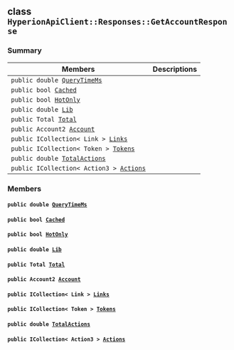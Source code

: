 ## class `HyperionApiClient::Responses::GetAccountResponse` 

### Summary

 Members                        | Descriptions                                
--------------------------------|---------------------------------------------
`public double `[`QueryTimeMs`](#class_hyperion_api_client_1_1_responses_1_1_get_account_response_1aaed05a434b4de2c0ca564fe4e3d8a2ec) | 
`public bool `[`Cached`](#class_hyperion_api_client_1_1_responses_1_1_get_account_response_1a4c2f66ac7e92baee23ff3feaedd0a069) | 
`public bool `[`HotOnly`](#class_hyperion_api_client_1_1_responses_1_1_get_account_response_1aede0d7016e2e36bf71998767504ae13f) | 
`public double `[`Lib`](#class_hyperion_api_client_1_1_responses_1_1_get_account_response_1aadde7ea54f4086c6436402e5cdfb36d8) | 
`public Total `[`Total`](#class_hyperion_api_client_1_1_responses_1_1_get_account_response_1aadea4b415425548b9fbcf43685f59cd1) | 
`public Account2 `[`Account`](#class_hyperion_api_client_1_1_responses_1_1_get_account_response_1aaeddaed0701317df5d122ae34f64fcc0) | 
`public ICollection< Link > `[`Links`](#class_hyperion_api_client_1_1_responses_1_1_get_account_response_1ad1ea42e7844a3820c7aabf931303e0e9) | 
`public ICollection< Token > `[`Tokens`](#class_hyperion_api_client_1_1_responses_1_1_get_account_response_1a80dc325cd62e2e07a8eace60142b4b0d) | 
`public double `[`TotalActions`](#class_hyperion_api_client_1_1_responses_1_1_get_account_response_1ae78b67a98378bee2a980f918e8a3cbb2) | 
`public ICollection< Action3 > `[`Actions`](#class_hyperion_api_client_1_1_responses_1_1_get_account_response_1aec857976caf180ba3ea17d413c9d0cbf) | 

### Members

#### `public double `[`QueryTimeMs`](#class_hyperion_api_client_1_1_responses_1_1_get_account_response_1aaed05a434b4de2c0ca564fe4e3d8a2ec) 

#### `public bool `[`Cached`](#class_hyperion_api_client_1_1_responses_1_1_get_account_response_1a4c2f66ac7e92baee23ff3feaedd0a069) 

#### `public bool `[`HotOnly`](#class_hyperion_api_client_1_1_responses_1_1_get_account_response_1aede0d7016e2e36bf71998767504ae13f) 

#### `public double `[`Lib`](#class_hyperion_api_client_1_1_responses_1_1_get_account_response_1aadde7ea54f4086c6436402e5cdfb36d8) 

#### `public Total `[`Total`](#class_hyperion_api_client_1_1_responses_1_1_get_account_response_1aadea4b415425548b9fbcf43685f59cd1) 

#### `public Account2 `[`Account`](#class_hyperion_api_client_1_1_responses_1_1_get_account_response_1aaeddaed0701317df5d122ae34f64fcc0) 

#### `public ICollection< Link > `[`Links`](#class_hyperion_api_client_1_1_responses_1_1_get_account_response_1ad1ea42e7844a3820c7aabf931303e0e9) 

#### `public ICollection< Token > `[`Tokens`](#class_hyperion_api_client_1_1_responses_1_1_get_account_response_1a80dc325cd62e2e07a8eace60142b4b0d) 

#### `public double `[`TotalActions`](#class_hyperion_api_client_1_1_responses_1_1_get_account_response_1ae78b67a98378bee2a980f918e8a3cbb2) 

#### `public ICollection< Action3 > `[`Actions`](#class_hyperion_api_client_1_1_responses_1_1_get_account_response_1aec857976caf180ba3ea17d413c9d0cbf) 

